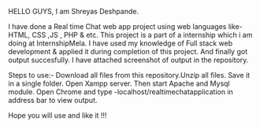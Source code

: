 HELLO GUYS, I am Shreyas Deshpande.

I have done a Real time Chat web app project using web languages like- HTML, CSS ,JS , PHP & etc. This project is a part of a internship which i am doing at InternshipMela. I have used my knowledge of Full stack web development & applied it during completion of this project. And finally got output succesfully. I have attached screenshot of output in the repository.

Steps to use:- Download all files from this repository.Unzip all files. Save it in a single folder. Open Xampp server. Then start Apache and Mysql module. Open Chrome and type -localhost/realtimechatapplication in address bar to view output.

Hope you will use and like it !!!

